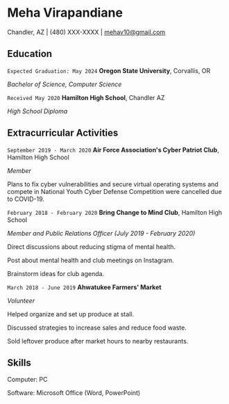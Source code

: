 # Meha Virapandiane

Chandler, AZ \| (480) XXX-XXXX \| mehav10@gmail.com
## Education

`Expected Graduation: May 2024`
**Oregon State University**, Corvallis, OR

*Bachelor of Science, Computer Science*

`Received May 2020`
**Hamilton High School**, Chandler AZ

*High School Diploma*

## Extracurricular Activities

`September 2019 - March 2020`
**Air Force Association's Cyber Patriot Club**, Hamilton High School

*Member*

Plans to fix cyber vulnerabilities and secure virtual operating systems and compete
in National Youth Cyber Defense Competition were cancelled due to COVID-19.

`February 2018 - February 2020`
**Bring Change to Mind Club**, Hamilton High School

*Member and Public Relations Officer (July 2019 - February 2020)*

Direct discussions about reducing stigma of mental health. 

Post about mental health and club meetings on Instagram. 

Brainstorm ideas for club agenda.

`March 2018 - June 2019`
**Ahwatukee Farmers' Market**

*Volunteer*

Helped organize and set up produce at stall. 

Discussed strategies to increase sales and reduce food waste.

Sold leftover produce after market hours to nearby restaurants.


## Skills

Computer: PC

Software: Microsoft Office (Word, PowerPoint)
